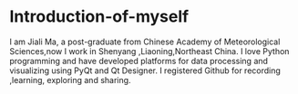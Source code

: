 # Introduction-of-myself

I am Jiali Ma, a post-graduate from Chinese Academy of Meteorological Sciences,now I work in Shenyang ,Liaoning,Northeast China.
I love Python programming and have developed platforms for data processing and visualizing using PyQt and Qt Designer.
I registered Github for recording ,learning, exploring and sharing.
